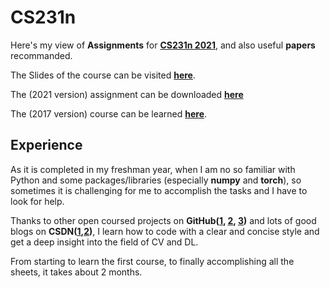 # CS231n
Here's my view of **Assignments** for **[CS231n 2021](http://cs231n.stanford.edu/)**, and also useful **papers** recommanded. 

The Slides of the course can be visited **[here](http://cs231n.stanford.edu/slides/)**.

The (2021 version) assignment can be downloaded **[here](https://cs231n.github.io/)**

The (2017 version) course can be learned **[here](https://www.bilibili.com/video/BV1nJ411z7fe)**.

## Experience
As it is completed in my freshman year, when I am no so familiar with Python and some packages/libraries (especially **numpy** and **torch**), so sometimes it is challenging for me to accomplish the tasks and I have to look for help. 

Thanks to other open coursed projects on **GitHub([1](https://github.com/Divsigma/2020-cs213n/tree/master/cs231n), [2](https://github.com/zhuole1025/cs231n), [3](https://github.com/bingcheng1998/CS231n-2020-spring-assignment-solution))** and lots of good blogs on **CSDN([1](https://blog.csdn.net/qq_45978858/article/details/119355906),[2](https://blog.csdn.net/qq_45978858/article/details/119384825))**, I learn how to code with a clear and concise style and get a deep insight into the field of CV and DL. 

From starting to learn the first course, to finally accomplishing all the sheets, it takes about 2 months. 
